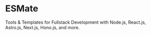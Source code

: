 # ESMate

Tools & Templates for Fullstack Development with Node.js, React.js, Astro.js, Next.js, Hono.js, and more.
